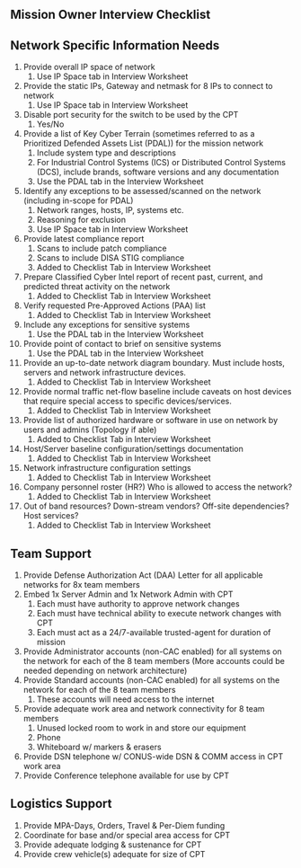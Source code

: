 ## Mission Owner Interview Checklist

## Network Specific Information Needs

1. 	Provide overall IP space of network
    1. 	Use IP Space tab in Interview Worksheet
2. 	Provide the static IPs, Gateway and netmask for 8 IPs to connect to network
    1.	Use IP Space tab in Interview Worksheet
3. 	Disable port security for the switch to be used by the CPT
    1. 	Yes/No
4. 	Provide a list of Key Cyber Terrain (sometimes referred to as a Prioritized Defended Assets List (PDAL)) for the mission network
    1.	Include system type and descriptions
    2.	For Industrial Control Systems (ICS) or Distributed Control Systems (DCS), include brands, software versions and any documentation
    3.	Use the PDAL tab in the Interview Worksheet
5. 	Identify any exceptions to be assessed/scanned on the network (including in-scope for PDAL)
    1.	Network ranges, hosts, IP, systems etc.
    2.	Reasoning for exclusion
    3.	Use IP Space tab in Interview Worksheet
6. 	Provide latest compliance report
    1.	Scans to include patch compliance
    2.	Scans to include DISA STIG compliance
    3.	Added to Checklist Tab in Interview Worksheet
7. 	Prepare Classified Cyber Intel report of recent past, current, and predicted threat activity on the network
    1.	Added to Checklist Tab in Interview Worksheet
8. 	Verify requested Pre-Approved Actions (PAA) list
    1.	Added to Checklist Tab in Interview Worksheet
9. 	Include any exceptions for sensitive systems
    1.	Use the PDAL tab in the Interview Worksheet
10. Provide point of contact to brief on sensitive systems
    1.	Use the PDAL tab in the Interview Worksheet
11.	Provide an up-to-date network diagram boundary. Must include hosts, servers and network infrastructure devices.
    1.	Added to Checklist Tab in Interview Worksheet
12. Provide normal traffic net-flow baseline include caveats on host devices that require special access to specific devices/services.
    1.	Added to Checklist Tab in Interview Worksheet
13.	Provide list of authorized hardware or software in use on network by users and admins (Topology if able)
    1.	Added to Checklist Tab in Interview Worksheet
14.	Host/Server baseline configuration/settings documentation
    1.	Added to Checklist Tab in Interview Worksheet
15.	Network infrastructure configuration settings
    1.	Added to Checklist Tab in Interview Worksheet
16.	Company personnel roster (HR?) Who is allowed to access the network?
    1.	Added to Checklist Tab in Interview Worksheet
17.	Out of band resources? Down-stream vendors? Off-site dependencies? Host services?
    1.	Added to Checklist Tab in Interview Worksheet

## Team Support

1.	Provide Defense Authorization Act (DAA) Letter for all applicable networks for 8x team members
2.	Embed 1x Server Admin and 1x Network Admin with CPT
    1.	Each must have authority to approve network changes
    2.	Each must have technical ability to execute network changes with CPT
    3.	Each must act as a 24/7-available trusted-agent for duration of mission
3.	Provide Administrator accounts (non-CAC enabled) for all systems on the network for each of the 8 team members (More accounts could be needed depending on network architecture)
4.	Provide Standard accounts (non-CAC enabled) for all systems on the network for each of the 8 team members
    1.	These accounts will need access to the internet
5.	Provide adequate work area and network connectivity for 8 team members
    1.	Unused locked room to work in and store our equipment
    2.	Phone
    3.	Whiteboard w/ markers & erasers
6.	Provide DSN telephone w/ CONUS-wide DSN & COMM access in CPT work area
7.	Provide Conference telephone available for use by CPT

## Logistics Support

1.	Provide MPA-Days, Orders, Travel & Per-Diem funding
2.	Coordinate for base and/or special area access for CPT
3.	Provide adequate lodging & sustenance for CPT
4.	Provide crew vehicle(s) adequate for size of CPT

